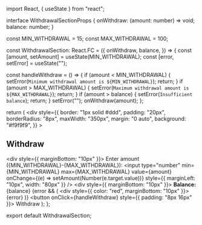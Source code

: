 import React, { useState } from "react";

interface WithdrawalSectionProps {
  onWithdraw: (amount: number) => void;
  balance: number;
}

const MIN_WITHDRAWAL = 15;
const MAX_WITHDRAWAL = 100;

const WithdrawalSection: React.FC<WithdrawalSectionProps> = ({
  onWithdraw,
  balance,
}) => {
  const [amount, setAmount] = useState<number>(MIN_WITHDRAWAL);
  const [error, setError] = useState<string>("");

  const handleWithdraw = () => {
    if (amount < MIN_WITHDRAWAL) {
      setError(`Minimum withdrawal amount is ${MIN_WITHDRAWAL}`);
      return;
    }
    if (amount > MAX_WITHDRAWAL) {
      setError(`Maximum withdrawal amount is ${MAX_WITHDRAWAL}`);
      return;
    }
    if (amount > balance) {
      setError(`Insufficient balance`);
      return;
    }
    setError("");
    onWithdraw(amount);
  };

  return (
    <div
      style={{
        border: "1px solid #ddd",
        padding: "20px",
        borderRadius: "8px",
        maxWidth: "350px",
        margin: "0 auto",
        background: "#f9f9f9",
      }}
    >
      <h2>Withdraw</h2>
      <div style={{ marginBottom: "10px" }}>
        <label>
          Enter amount ({MIN_WITHDRAWAL}-{MAX_WITHDRAWAL}):
          <input
            type="number"
            min={MIN_WITHDRAWAL}
            max={MAX_WITHDRAWAL}
            value={amount}
            onChange={(e) => setAmount(Number(e.target.value))}
            style={{ marginLeft: "10px", width: "80px" }}
          />
        </label>
      </div>
      <div style={{ marginBottom: "10px" }}>
        <strong>Balance:</strong> {balance}
      </div>
      {error && (
        <div style={{ color: "red", marginBottom: "10px" }}>{error}</div>
      )}
      <button onClick={handleWithdraw} style={{ padding: "8px 16px" }}>
        Withdraw
      </button>
    </div>
  );
};

export default WithdrawalSection;
